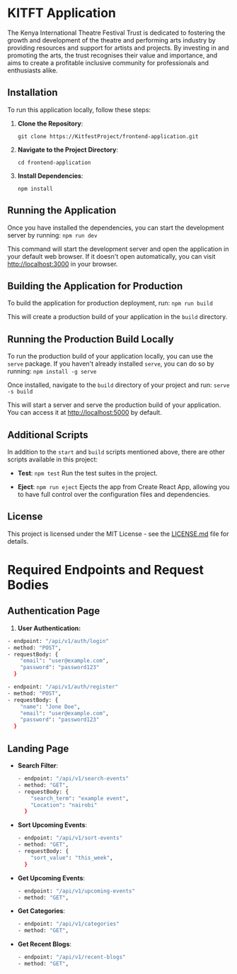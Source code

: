 # KITFT Application

The Kenya International Theatre Festival Trust is dedicated to fostering the growth and development of the theatre and performing arts industry by providing resources and support for artists and projects. By investing in and promoting the arts, the trust recognises their value and importance, and aims to create a profitable inclusive community for professionals and enthusiasts alike.

## Installation

To run this application locally, follow these steps:

1. **Clone the Repository**: 
    ```
    git clone https://KitfestProject/frontend-application.git
    ```

2. **Navigate to the Project Directory**: 
    ```
    cd frontend-application
    ```

3. **Install Dependencies**: 
    ```
    npm install
    ```

## Running the Application

Once you have installed the dependencies, you can start the development server by running: `npm run dev`


This command will start the development server and open the application in your default web browser. If it doesn't open automatically, you can visit [http://localhost:3000](http://localhost:3000) in your browser.

## Building the Application for Production

To build the application for production deployment, run: `npm run build`


This will create a production build of your application in the `build` directory.

## Running the Production Build Locally

To run the production build of your application locally, you can use the `serve` package. If you haven't already installed `serve`, you can do so by running: `npm install -g serve`

Once installed, navigate to the `build` directory of your project and run: `serve -s build`

This will start a server and serve the production build of your application. You can access it at [http://localhost:5000](http://localhost:5000) by default.

## Additional Scripts

In addition to the `start` and `build` scripts mentioned above, there are other scripts available in this project:

- **Test**: `npm test`
  Run the test suites in the project.

- **Eject**: `npm run eject`
  Ejects the app from Create React App, allowing you to have full control over the configuration files and dependencies.

## License

This project is licensed under the MIT License - see the [LICENSE.md](LICENSE.md) file for details.

# Required Endpoints and Request Bodies

## Authentication Page

1. **User Authentication:**

  ```bash
  - endpoint: "/api/v1/auth/login"  
  - method: "POST",
  - requestBody: {
      "email": "user@example.com",
      "password": "password123"
    }
  ```

  ```bash
  - endpoint: "/api/v1/auth/register"
  - method: "POST",
  - requestBody: {
      "name": "Jone Doe",
      "email": "user@example.com",
      "password": "password123"
    }
  ```

  ## Landing Page

- **Search Filter**:

  ```bash
  - endpoint: "/api/v1/search-events"
  - method: "GET",
  - requestBody: {
      "search_term": "example event",
      "Location": "nairobi"
    }
  ```
- **Sort Upcoming Events**:

  ```bash
  - endpoint: "/api/v1/sort-events"
  - method: "GET",
  - requestBody: {
      "sort_value": "this_week",
    }
  ```
- **Get Upcoming Events**:

  ```bash
  - endpoint: "/api/v1/upcoming-events"
  - method: "GET",
  ```
- **Get Categories**:

  ```bash
  - endpoint: "/api/v1/categories"
  - method: "GET",
  ```
- **Get Recent Blogs**:

  ```bash
  - endpoint: "/api/v1/recent-blogs"
  - method: "GET",
  ```
